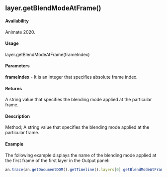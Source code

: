 ## layer.getBlendModeAtFrame()	

#### Availability

Animate 2020.

#### Usage

layer.getBlendModeAtFrame(frameIndex)		

#### Parameters

**frameIndex** - It is an integer that specifies absolute frame index.	

#### Returns

A string value that specifies the blending mode applied at the particular frame.

#### Description

Method; A string value that specifies the blending mode applied at the particular frame.

#### Example

The following example displays the name of the blending mode applied at the first frame of the first layer in the Output panel:

```javascript
an.trace(an.getDocumentDOM().getTimeline().layers[0].getBlendModeAtFrame(0));
```